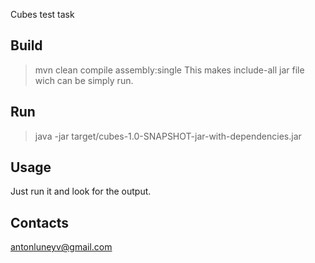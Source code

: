 Cubes test task

Build
-----------
>mvn clean compile assembly:single
This makes include-all jar file wich can be simply run.


Run
-----------
>java -jar target/cubes-1.0-SNAPSHOT-jar-with-dependencies.jar


Usage
-----------
Just run it and look for the output.


Contacts
-----------

antonluneyv@gmail.com
